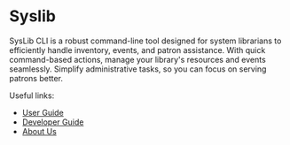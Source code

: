 # Syslib

SysLib CLI is a robust command-line tool designed for system librarians to efficiently handle inventory, events, and patron assistance. With quick command-based actions, manage your library's resources and events seamlessly. Simplify administrative tasks, so you can focus on serving patrons better.


Useful links:
* [User Guide](UserGuide.md)
* [Developer Guide](DeveloperGuide.md)
* [About Us](AboutUs.md)
